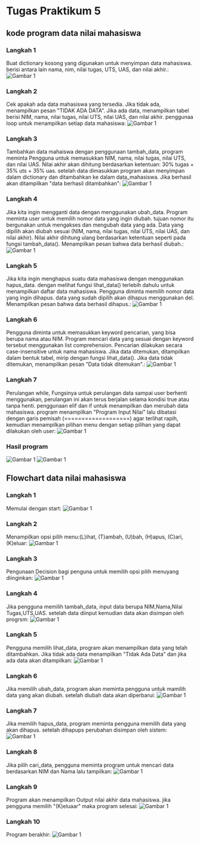 # Tugas Praktikum 5
## kode program data nilai mahasiswa

### Langkah 1
Buat dictionary kosong yang digunakan untuk menyimpan data mahasiswa. berisi antara lain nama, nim,  nilai tugas, UTS, UAS, dan nilai akhir.:
![Gambar 1](screenshot/coy1.png)

### Langkah 2
Cek apakah ada data mahasiswa yang tersedia. Jika tidak ada, menampilkan pesan "TIDAK ADA DATA".
Jika ada data, menampilkan tabel berisi NIM, nama, nilai tugas, nilai UTS, nilai UAS, dan nilai akhir.
penggunaa  loop untuk menampilkan setiap data mahasiswa:
![Gambar 1](screenshot/coy2.png)

### Langkah 3
Tambahkan data mahaiswa dengan penggunaan tambah_data, program meminta Pengguna untuk memasukkan NIM, nama, nilai tugas, nilai UTS, dan nilai UAS. Nilai akhir akan dihitung berdasarkan ketentuan: 30% tugas + 35% uts + 35% uas. setelah data dimasukkan program akan menyimpan dalam dictionary dan ditambahkan ke dalam data_mahasiswa. Jika berhasil akan ditampilkan "data berhasil ditambahkan":
![Gambar 1](screenshot/coy3.png)

### Langkah 4
Jika kita ingin mengganti data dengan menggunakan ubah_data. Program meminta user untuk memilih nomor data yang ingin diubah. tujuan nomor itu bergunakan untuk mengakses dan mengubah data yang ada.
Data yang dipilih akan diubah sesuai (NIM, nama, nilai tugas, nilai UTS, nilai UAS, dan nilai akhir).
Nilai akhir dihitung ulang berdasarkan ketentuan seperti pada fungsi tambah_data(). Menampilkan pesan bahwa data berhasil diubah.:
![Gambar 1](screenshot/coy4.png)

### Langkah 5
Jika kita ingin menghapus suatu data mahasiswa dengan menggunakan hapus_data. dengan melihat fungsi lihat_data() terlebih dahulu untuk menampilkan daftar data mahasiswa.
Pengguna diminta memilih nomor data yang ingin dihapus. data yang sudah dipilih akan dihapus menggunakan del. Menampilkan pesan bahwa data berhasil dihapus.:
![Gambar 1](screenshot/coy5.png)

### Langkah 6
Pengguna diminta untuk memasukkan keyword pencarian, yang bisa berupa nama atau NIM.
Program mencari data yang sesuai dengan keyword tersebut menggunakan list comprehension. Pencarian dilakukan secara case-insensitive untuk nama mahasiswa.
Jika data ditemukan, ditampilkan dalam bentuk tabel, mirip dengan fungsi lihat_data().
Jika data tidak ditemukan, menampilkan pesan "Data tidak ditemukan".:
![Gambar 1](screenshot/coy6.png)

### Langkah 7
Perulangan while, Fungsinya untuk perulangan data sampai user berhenti menggunakan, perulangan ini akan terus berjalan selama kondisi true atau tanpa henti. penggunaan elif dan if untuk menampilkan dan merubah data mahasiswa. program menampilkan "Program Input Nilai" lalu dibatasi dengan garis pemisah (===================) agar terlihat rapih, kemudian menampilkan pilihan menu dengan setiap pilihan yang dapat dilakukan oleh user:
![Gambar 1](screenshot/coy7.png)

### Hasil program
![Gambar 1](screenshot/coy8.png)
![Gambar 1](screenshot/coy9.png)

## Flowchart data nilai mahasiswa

### Langkah 1
Memulai dengan start:
![Gambar 1](screenshot/coy11.png)

### Langkah 2
Menampilkan opsi pilih menu:(L)ihat, (T)ambah, (U)bah, (H)apus, (C)ari, (K)eluar:
![Gambar 1](screenshot/coy12.png)

### Langkah 3
Pengunaan Decision bagi penguna untuk memilih opsi pilih menuyang diinginkan:
![Gambar 1](screenshot/coy13.png)

### Langkah 4
Jika pengguna memilih tambah_data, input data berupa NIM,Nama,Nilai Tugas,UTS,UAS. setelah data diinput kemudian data akan disimpan oleh progrsm:
![Gambar 1](screenshot/coy14.png)

### Langkah 5
Pengguna memilih lihat_data, program akan menampilkan data yang telah ditambahkan. Jika tidak ada data menampilkan "Tidak Ada Data" dan jika ada data akan ditampilkan:
![Gambar 1](screenshot/coy15.png)

### Langkah 6
Jika memilih ubah_data, program akan meminta pengguna untuk mamilih data yang akan diubah. setelah diubah data akan diperbarui:
![Gambar 1](screenshot/coy16.png)

### Langkah 7
Jika memilih hapus_data, program meminta pengguna memilih data yang akan dihapus. setelah dihapups perubahan disimpan oleh sistem:
![Gambar 1](screenshot/coy17.png)

### Langkah 8
Jika pilih cari_data, pengguna meminta program untuk mencari data berdasarkan NIM dan Nama lalu tampilkan:
![Gambar 1](screenshot/coy18.png)

### Langkah 9
Program akan menampilkan Output nilai akhir data mahasiswa. jika pengguna memilih "(K)eluaar" maka program selesai:
![Gambar 1](screenshot/coy19.png)

### Langkah 10
Program berakhir:
![Gambar 1](screenshot/coy20.png)
